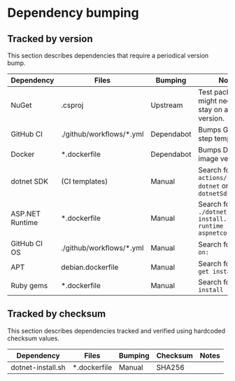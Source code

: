 # Dependency bumping

## Tracked by version

This section describes dependencies that require a periodical version bump.

| Dependency | Files | Bumping | Notes |
|-|-|-|-|
| NuGet | .csproj | Upstream | Test packages might need to stay on a certain version. |
| GitHub CI | ./github/workflows/*.yml | Dependabot | Bumps GitHub step templates |
| Docker | *.dockerfile | Dependabot | Bumps Docker image versions |
| dotnet SDK | (CI templates) | Manual | Search for ```actions/setup-dotnet``` or ```dotnetSdkVersion:``` |
| ASP.NET Runtime | *.dockerfile | Manual | Search for ```./dotnet-install.sh --runtime aspnetcore``` |
| GitHub CI OS | ./github/workflows/*.yml | Manual | Search for `runs-on:` |
| APT | debian.dockerfile | Manual | Search for ```apt-get install``` |
| Ruby gems | *.dockerfile | Manual | Search for ```gem install``` |

## Tracked by checksum

This section describes dependencies tracked and verified using hardcoded checksum values.

| Dependency | Files | Bumping | Checksum | Notes |
|-|-|-|-|-|
| dotnet-install.sh | *.dockerfile | Manual | SHA256 | |


